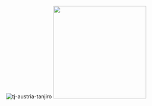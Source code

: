 ![tj-austria-tanjiro](https://github.com/Shreyas002-6/Shreyas002-6/assets/77008131/af3080cc-a6dd-40a9-bff2-f0b82b9875d7)
<img src="/images/output/video1.gif" width="250" height="250"/>

